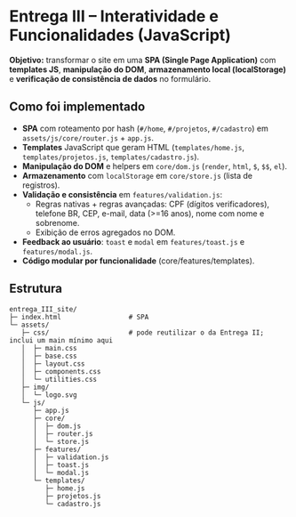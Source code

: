 # Entrega III – Interatividade e Funcionalidades (JavaScript)

**Objetivo:** transformar o site em uma **SPA (Single Page Application)** com **templates JS**, **manipulação do DOM**, **armazenamento local (localStorage)** e **verificação de consistência de dados** no formulário.

## Como foi implementado
- **SPA** com roteamento por hash (`#/home`, `#/projetos`, `#/cadastro`) em `assets/js/core/router.js` + `app.js`.
- **Templates** JavaScript que geram HTML (`templates/home.js`, `templates/projetos.js`, `templates/cadastro.js`).
- **Manipulação do DOM** e helpers em `core/dom.js` (`render`, `html`, `$`, `$$`, `el`).
- **Armazenamento** com `localStorage` em `core/store.js` (lista de registros).
- **Validação e consistência** em `features/validation.js`:
  - Regras nativas + regras avançadas: CPF (dígitos verificadores), telefone BR, CEP, e-mail, data (>=16 anos), nome com nome e sobrenome.
  - Exibição de erros agregados no DOM.
- **Feedback ao usuário**: `toast` e `modal` em `features/toast.js` e `features/modal.js`.
- **Código modular por funcionalidade** (core/features/templates).

## Estrutura
```
entrega_III_site/
├─ index.html                 # SPA
└─ assets/
   ├─ css/                    # pode reutilizar o da Entrega II; inclui um main mínimo aqui
   │  ├─ main.css
   │  ├─ base.css
   │  ├─ layout.css
   │  ├─ components.css
   │  └─ utilities.css
   ├─ img/
   │  └─ logo.svg
   └─ js/
      ├─ app.js
      ├─ core/
      │  ├─ dom.js
      │  ├─ router.js
      │  └─ store.js
      ├─ features/
      │  ├─ validation.js
      │  ├─ toast.js
      │  └─ modal.js
      └─ templates/
         ├─ home.js
         ├─ projetos.js
         └─ cadastro.js
